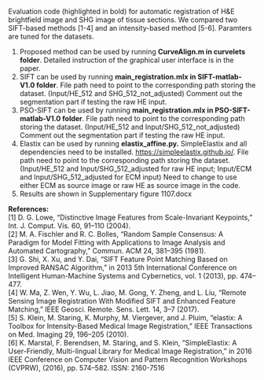 Evaluation code (highlighted in bold) for automatic registration of H&E brightfield image and SHG image of tissue sections. We compared two SIFT-based methods [1-4] and an intensity-based method [5-6]. Paramters are tuned for the datasets. 
1. Proposed method can be used by running **CurveAlign.m in curvelets folder**. 
   Detailed instruction of the graphical user interface is in the paper.
2. SIFT can be used by running **main_registration.mlx in SIFT-matlab-V1.0 folder**. 
   File path need to point to the corresponding path storing the dataset. (Input/HE_512 and SHG_512_not_adjusted)
   Comment out the segmentation part if testing the raw HE input.
3. PSO-SIFT can be used by running **main_registration.mlx in PSO-SIFT-matlab-V1.0 folder**. 
   File path need to point to the corresponding path storing the dataset. (Input/HE_512 and Input/SHG_512_not_adjusted)
   Comment out the segmentation part if testing the raw HE input.
4. Elastix can be used by running **elastix_affine.py.** 
   SimpleElastix and all dependencies need to be installed. https://simpleelastix.github.io/. 
   File path need to point to the corresponding path storing the dataset. (Input/HE_512 and Input/SHG_512_adjusted for raw HE input;    Input/ECM and Input/SHG_512_adjusted for ECM input)
   Need to change to use either ECM as source image or raw HE as source image in the code.
5. Results are shown in Supplementary figure 1107.docx

**References:**  
[1] D. G. Lowe, “Distinctive Image Features from Scale-Invariant Keypoints,” Int. J. Comput. Vis. 60, 91–110 (2004).  
[2] M. A. Fischler and R. C. Bolles, “Random Sample Consensus: A Paradigm for Model Fitting with Applications to Image Analysis and Automated Cartography,” Commun. ACM 24, 381–395 (1981).  
[3] G. Shi, X. Xu, and Y. Dai, “SIFT Feature Point Matching Based on Improved RANSAC Algorithm,” in 2013 5th International Conference on Intelligent Human-Machine Systems and Cybernetics, vol. 1 (2013), pp. 474–477.  
[4] W. Ma, Z. Wen, Y. Wu, L. Jiao, M. Gong, Y. Zheng, and L. Liu, “Remote Sensing Image Registration With Modified
SIFT and Enhanced Feature Matching,” IEEE Geosci. Remote. Sens. Lett. 14, 3–7 (2017).  
[5] S. Klein, M. Staring, K. Murphy, M. Viergever, and J. Pluim, “elastix: A Toolbox for Intensity-Based Medical Image Registration,” IEEE Transactions on Med. Imaging 29, 196–205 (2010).  
[6] K. Marstal, F. Berendsen, M. Staring, and S. Klein, “SimpleElastix: A User-Friendly, Multi-lingual Library for
Medical Image Registration,” in 2016 IEEE Conference on Computer Vision and Pattern Recognition Workshops
(CVPRW), (2016), pp. 574–582. ISSN: 2160-7516




